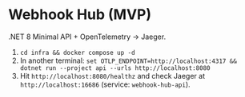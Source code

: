 # Webhook Hub (MVP)
.NET 8 Minimal API + OpenTelemetry → Jaeger.

1) `cd infra && docker compose up -d`
2) In another terminal: `set OTLP_ENDPOINT=http://localhost:4317 && dotnet run --project api --urls http://localhost:8080`
3) Hit `http://localhost:8080/healthz` and check Jaeger at `http://localhost:16686` (service: `webhook-hub-api`).
